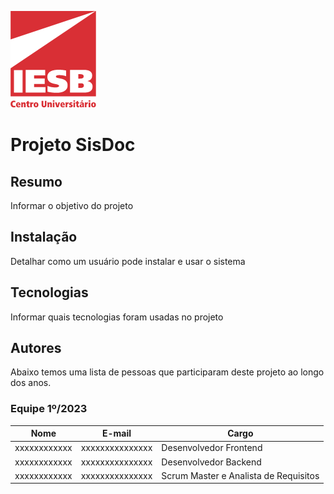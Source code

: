 ![Centro Universitário IESB](doc/img/logoIesb.png)

# Projeto SisDoc

## Resumo

Informar o objetivo do projeto

## Instalação

Detalhar como um usuário pode instalar e usar o sistema

## Tecnologias

Informar quais tecnologias foram usadas no projeto

## Autores

Abaixo temos uma lista de pessoas que participaram deste projeto ao longo dos anos.

### Equipe 1º/2023

| Nome | E-mail | Cargo |
|------|--------|-------|
| xxxxxxxxxxxx | xxxxxxxxxxxxxxx | Desenvolvedor Frontend |
| xxxxxxxxxxxx | xxxxxxxxxxxxxxx | Desenvolvedor Backend |
| xxxxxxxxxxxx | xxxxxxxxxxxxxxx | Scrum Master e Analista de Requisitos |
